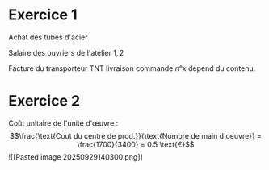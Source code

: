 # Exercice 1
Achat des tubes d'acier

Salaire des ouvriers de l'atelier $1,2$

Facture du transporteur TNT livraison commande $n° x$
dépend du contenu. 

# Exercice 2
Coût unitaire de l'unité d'œuvre : 
$$\frac{\text{Cout du centre de prod.}}{\text{Nombre de main d'oeuvre}} = \frac{1700}{3400} = 0.5 \text{€}$$
![[Pasted image 20250929140300.png]]
